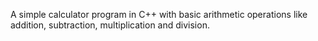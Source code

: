 
A simple calculator program in C++ with basic arithmetic operations like addition, subtraction, multiplication and division.
